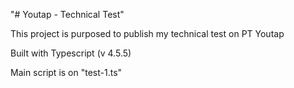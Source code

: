 "# Youtap - Technical Test" 

This project is purposed to publish my technical test on PT Youtap

Built with Typescript (v 4.5.5)

Main script is on "test-1.ts"